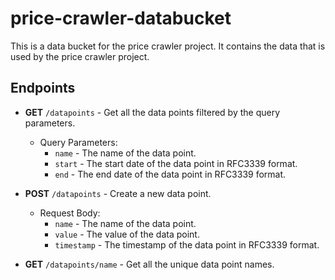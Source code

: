 # price-crawler-databucket

This is a data bucket for the price crawler project. It contains the data that is used by the price crawler project.

## Endpoints

- **GET** `/datapoints` - Get all the data points filtered by the query parameters.
    - Query Parameters:
        - `name` - The name of the data point.
        - `start` - The start date of the data point in RFC3339 format.
        - `end` - The end date of the data point in RFC3339 format.

- **POST** `/datapoints` - Create a new data point.
    - Request Body:
        - `name` - The name of the data point.
        - `value` - The value of the data point.
        - `timestamp` - The timestamp of the data point in RFC3339 format.

- **GET** `/datapoints/name` - Get all the unique data point names.
